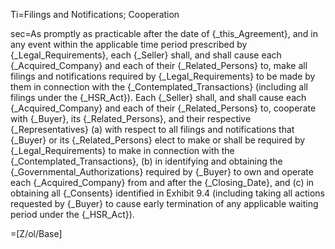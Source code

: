 Ti=Filings and Notifications; Cooperation

sec=As promptly as practicable after the date of {_this_Agreement}, and in any event within the applicable time period prescribed by {_Legal_Requirements}, each {_Seller} shall, and shall cause each {_Acquired_Company} and each of their {_Related_Persons} to, make all filings and notifications required by {_Legal_Requirements} to be made by them in connection with the {_Contemplated_Transactions} (including all filings under the {_HSR_Act}).  Each {_Seller} shall, and shall cause each {_Acquired_Company} and each of their {_Related_Persons} to, cooperate with {_Buyer}, its {_Related_Persons}, and their respective {_Representatives} (a) with respect to all filings and notifications that {_Buyer} or its {_Related_Persons} elect to make or shall be required by {_Legal_Requirements} to make in connection with the {_Contemplated_Transactions}, (b) in identifying and obtaining the {_Governmental_Authorizations} required by {_Buyer} to own and operate each {_Acquired_Company} from and after the {_Closing_Date}, and (c) in obtaining all {_Consents} identified in Exhibit 9.4 (including taking all actions requested by {_Buyer} to cause early termination of any applicable waiting period under the {_HSR_Act}).

=[Z/ol/Base]
